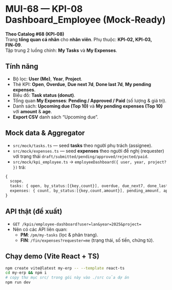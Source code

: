 
# MUI-68 — KPI-08 Dashboard_Employee (Mock‑Ready)

**Theo Catalog #68 (KPI‑08)**  
Trang **tổng quan cá nhân** cho **nhân viên**. Phụ thuộc: **KPI‑02, KPI‑03, FIN‑09**.  
Tập trung 2 luồng chính: **My Tasks** và **My Expenses**.

## Tính năng
- Bộ lọc: **User (Me)**, **Year**, **Project**.  
- Thẻ KPI: **Open**, **Overdue**, **Due next 7d**, **Done last 7d**, **My pending expenses**.  
- Biểu đồ: **Task status (donut)**.  
- Tổng quan **My Expenses**: **Pending / Approved / Paid** (số lượng & giá trị).  
- Danh sách: **Upcoming due (Top 10)** và **My pending expenses (Top 10)** với **amount** & **age**.  
- **Export CSV** danh sách “Upcoming due”.

## Mock data & Aggregator
- `src/mock/tasks.ts` — seed **tasks** theo người phụ trách (assignee).  
- `src/mock/expenses.ts` — seed **expenses** theo người đề nghị (requester) với trạng thái `draft/submitted/pending/approved/rejected/paid`.  
- `src/mock/kpi_employee.ts` → `employeeDashboard({ user, year, project? })` trả:
```ts
{
  scope,
  tasks: { open, by_status:[{key,count}], overdue, due_next7, done_last7, upcoming:[...], overdue_top:[...] },
  expenses: { count, by_status:[{key,count,amount}], pending_amount, approved_amount, paid_amount, pending_top:[...], last10:[...] }
}
```

## API thật (đề xuất)
- `GET /kpis/employee-dashboard?user=lan&year=2025&project=`  
- Nên có các API liên quan: 
  - **PM**: `/pm/my-tasks` (lọc & phân trang).  
  - **FIN**: `/fin/expenses?requester=me` (trạng thái, số tiền, chứng từ).

## Chạy demo (Vite React + TS)
```bash
npm create vite@latest my-erp -- --template react-ts
cd my-erp && npm i
# copy thư mục src/ trong gói này vào ./src của dự án
npm run dev
```
